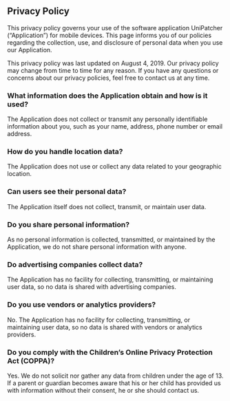 ## Privacy Policy

This privacy policy governs your use of the software application UniPatcher (“Application”) for mobile devices. This page informs you of our policies regarding the collection, use, and disclosure of personal data when you use our Application. 

This privacy policy was last updated on August 4, 2019. Our privacy policy may change from time to time for any reason. If you have any questions or concerns about our privacy policies, feel free to contact us at any time.

### What information does the Application obtain and how is it used?
The Application does not collect or transmit any personally identifiable information about you, such as your name, address, phone number or email address.

### How do you handle location data?
The Application does not use or collect any data related to your geographic location.

### Can users see their personal data?
The Application itself does not collect, transmit, or maintain user data.

### Do you share personal information?
As no personal information is collected, transmitted, or maintained by the Application, we do not share personal information with anyone.

### Do advertising companies collect data?
The Application has no facility for collecting, transmitting, or maintaining user data, so no data is shared with advertising companies.

### Do you use vendors or analytics providers?
No. The Application has no facility for collecting, transmitting, or maintaining user data, so no data is shared with vendors or analytics providers.

### Do you comply with the Children’s Online Privacy Protection Act (COPPA)?
Yes. We do not solicit nor gather any data from children under the age of 13. If a parent or guardian becomes aware that his or her child has provided us with information without their consent, he or she should contact us.
